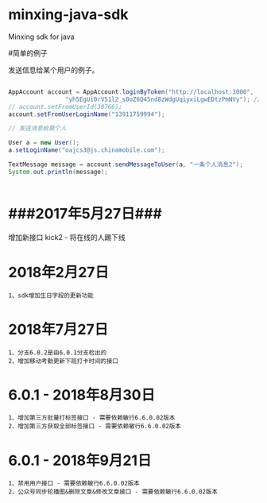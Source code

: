 minxing-java-sdk
================

Minxing sdk for java



#简单的例子


发送信息给某个用户的例子。
```java

AppAccount account = AppAccount.loginByToken("http://localhost:3000",
				"yh5EgUi0rV51l2_s0oZ6Q45nd8zWdgUqiyxiLgwEDtzPmNVy"); //使用token登录
// account.setFromUserId(30766);
account.setFromUserLoginName("13911759994");

// 发送消息给莫个人

User a = new User();
a.setLoginName("oajcs3@js.chinamobile.com");

TextMessage message = account.sendMessageToUser(a, "一条个人消息2");
System.out.println(message);
				
```

###2017年5月27日###
=
增加新接口 kick2 - 将在线的人踢下线


# 2018年2月27日
```text
1、sdk增加生日字段的更新功能
```


# 2018年7月27日
```text
1、分支6.0.2是由6.0.1分支检出的
2、增加移动考勤更新下班打卡时间的接口
```

# 6.0.1 - 2018年8月30日
```text
1、增加第三方批量打标签接口 - 需要依赖敏行6.6.0.02版本
2、增加第三方获取全部标签接口 - 需要依赖敏行6.6.0.02版本
```
# 6.0.1 - 2018年9月21日
```text
1、禁用用户接口 - 需要依赖敏行6.6.0.02版本
2、公众号同步轮播图&删除文章&修改文章接口 - 需要依赖敏行6.6.0.02版本

```
